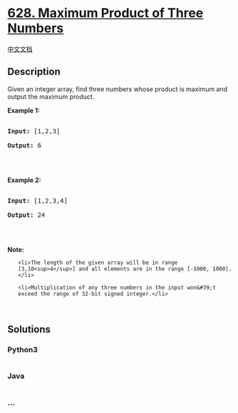 # [628. Maximum Product of Three Numbers](https://leetcode.com/problems/maximum-product-of-three-numbers)

[中文文档](/solution/0600-0699/0628.Maximum%20Product%20of%20Three%20Numbers/README.md)

## Description
<p>Given an integer array, find three numbers whose product is maximum and output the maximum product.</p>



<p><b>Example 1:</b></p>



<pre>

<b>Input:</b> [1,2,3]

<b>Output:</b> 6

</pre>



<p>&nbsp;</p>



<p><b>Example 2:</b></p>



<pre>

<b>Input:</b> [1,2,3,4]

<b>Output:</b> 24

</pre>



<p>&nbsp;</p>



<p><b>Note:</b></p>



<ol>

	<li>The length of the given array will be in range [3,10<sup>4</sup>] and all elements are in the range [-1000, 1000].</li>

	<li>Multiplication of any three numbers in the input won&#39;t exceed the range of 32-bit signed integer.</li>

</ol>



<p>&nbsp;</p>




## Solutions


<!-- tabs:start -->

### **Python3**

```python

```

### **Java**

```java

```

### **...**
```

```

<!-- tabs:end -->